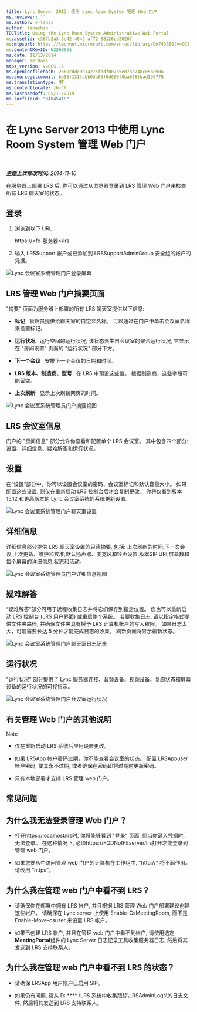 ```yaml
---
title: Lync Server 2013：使用 Lync Room System 管理 Web 门户
ms.reviewer: ''
ms.author: v-lanac
author: lanachin
TOCTitle: Using the Lync Room System Administrative Web Portal
ms:assetid: c387b2a3-3e42-4642-af72-88126ed2820f
ms:mtpsurl: https://technet.microsoft.com/en-us/library/Dn743660(v=OCS.15)
ms:contentKeyID: 62268951
ms.date: 11/13/2014
manager: serdars
mtps_version: v=OCS.15
ms.openlocfilehash: 2369cdde9d14275fddf007b5e073c748ce5a8906
ms.sourcegitcommit: bb53f131fabb03a66f0d000f8ba668fbad190778
ms.translationtype: MT
ms.contentlocale: zh-CN
ms.lasthandoff: 05/11/2019
ms.locfileid: "34845418"
---
```

<div data-xmlns="http://www.w3.org/1999/xhtml">

<div class="topic" data-xmlns="http://www.w3.org/1999/xhtml" data-msxsl="urn:schemas-microsoft-com:xslt" data-cs="http://msdn.microsoft.com/en-us/">

<div data-asp="http://msdn2.microsoft.com/asp">

# <a name="using-the-lync-room-system-administrative-web-portal-in-lync-server-2013"></a>在 Lync Server 2013 中使用 Lync Room System 管理 Web 门户

</div>

<div id="mainSection">

<div id="mainBody">

<span> </span>

_**主题上次修改时间:** 2014-11-10_

在服务器上部署 LRS 后, 你可以通过从浏览器登录到 LRS 管理 Web 门户来检查所有 LRS 聊天室的状态。

<div>

## <a name="sign-in"></a>登录

1.  浏览到以下 URL：
    
    https://\<fe-服务器\>/lrs

2.  输入 LRSSupport 帐户或已添加到 LRSSupportAdminGroup 安全组的帐户的凭据。

![Lync 会议室系统管理门户登录屏幕](images/Dn436326.050bcf70-2f3b-46b2-9b96-ebd12679b713(OCS.15).png "Lync 会议室系统管理门户登录屏幕")

</div>

<div>

## <a name="lrs-administrative-web-portal-summary-page"></a>LRS 管理 Web 门户摘要页面

"摘要" 页面为服务器上部署的所有 LRS 聊天室提供以下信息:

  - **标记**   管理员提供给聊天室的自定义名称。 可以通过在门户中单击会议室名称来设置标记。

  - **运行状况**   运行空间的运行状况, 该状态派生自会议室的聚合运行状况, 它显示在 "房间设置" 页面的 "运行状况" 部分下方。

  - **下一个会议**   安排下一个会议的日期和时间。

  - **LRS 版本、制造商、型号**   在 LRS 中预设这些值。 根据制造商，这些字段可能留空。

  - **上次刷新**   显示上次刷新网页的时间。

![Lync 会议室系统管理员门户摘要视图](images/Dn743660.f829ce90-dd95-4725-bd94-6870c5dcf046(OCS.15).png "Lync 会议室系统管理员门户摘要视图")

</div>

<div>

## <a name="lrs-room-information"></a>LRS 会议室信息

门户的 "房间信息" 部分允许你查看和配置单个 LRS 会议室。 其中包含四个部分: 设置、详细信息、疑难解答和运行状况。

<div>

## <a name="settings"></a>设置

在“设置”部分中，你可以设置会议室的密码、会议室标记和默认音量大小。 如果配置这些设置, 则仅在重新启动 LRS 控制台后才会复制更改。 你将仅看到版本15.12 和更高版本的 Lync 会议室系统的系统更新设置。

![Lync 会议室系统管理门户聊天室设置](images/Dn743660.ab162e19-41ac-4991-9b2a-92575aa53eda(OCS.15).png "Lync 会议室系统管理门户聊天室设置")

</div>

<div>

## <a name="details"></a>详细信息

详细信息部分提供 LRS 聊天室设置的只读摘要, 包括: 上次刷新的时间;下一次会议;上次更新、维护和校准;默认扬声器、麦克风和铃声设置;版本SIP URI;屏幕数和每个屏幕的详细信息;状态和活动。

![Lync 会议室系统管理员门户详细信息视图](images/Dn743660.2958bbba-db74-4670-a920-87fdfb2fc22d(OCS.15).png "Lync 会议室系统管理员门户详细信息视图")

</div>

<div>

## <a name="troubleshooting"></a>疑难解答

“疑难解答”部分可用于远程收集日志并将它们保存到指定位置。 您也可以重新启动 LRS 控制台 (LRS 用户界面) 或重启整个系统。 若要收集日志, 请以指定格式提供文件夹路径, 并确保文件夹具有授予 LRS 计算机帐户的写入权限。 如果日志太大，可能需要长达 5 分钟才能完成日志的收集。 刷新页面将显示最新状态。

![Lync 会议室系统管理门户聊天室日志记录](images/Dn743660.749aee71-deaa-4ace-a146-fe2b349f0f42(OCS.15).png "Lync 会议室系统管理门户聊天室日志记录")

</div>

<div>

## <a name="health"></a>运行状况

"运行状况" 部分提供了 Lync 服务器连接、音频设备、视频设备、复原状态和屏幕设备的运行状况的可视指示。

![Lync 会议室系统管理门户会议室运行状况](images/Dn743660.8cc644f8-8e3e-42d5-9079-045d8fe9daa7(OCS.15).png "Lync 会议室系统管理门户会议室运行状况")

</div>

</div>

<div>

## <a name="additional-notes-about-the-administrative-web-portal"></a>有关管理 Web 门户的其他说明

<div>


> [!NOTE]  
> <UL>
> <LI>
> <P>仅在重新启动 LRS 系统后应用设置更改。</P>
> <LI>
> <P>如果 LRSApp 帐户密码过期，你不能查看会议室的状态。 配置 LRSAppuser 帐户密码, 使其永不过期, 或者确保在密码即将过期时更新密码。</P>
> <LI>
> <P>只有本地部署才支持 LRS 管理 web 门户。</P></LI></UL>



</div>

</div>

<div>

## <a name="frequently-asked-questions"></a>常见问题

<div>

## <a name="why-cant-i-sign-in-to-the-administrative-web-portal"></a>为什么我无法登录管理 Web 门户？

  - 打开https://localhost/lrs时, 你将能够看到 "登录" 页面, 但当你键入凭据时, 无法登录。 在这种情况下, 必须https://FQDNofFEserver/lrs打开才能登录到管理 web 门户。

  - 如果您要从中访问管理 web 门户的计算机在工作组中, "http://" 将不起作用。 请改用 "https"。

</div>

<div>

## <a name="why-cant-i-see-lrs-in-the-administrative-web-portal"></a>为什么我在管理 web 门户中看不到 LRS？

  - 请确保你在部署中拥有 LRS 帐户, 并且根据 LRS 管理 Web 门户部署建议创建这些帐户。 请确保在 Lync server 上使用 Enable-CsMeetingRoom, 而不是 Enable-Move-csuser 来设置 LRS 帐户。

  - 如果已创建 LRS 帐户, 并且在管理 web 门户中看不到帐户, 请使用选定**MeetingPortal**组件的 Lync Server 日志记录工具收集服务器日志, 然后将其发送到 LRS 支持联系人。

</div>

<div>

## <a name="why-cant-i-see-the-status-of-lrs-in-the-administrative-web-portal"></a>为什么我在管理 web 门户中看不到 LRS 的状态？

  - 请确保 LRSApp 用户帐户已启用 SIP。

  - 如果仍有问题, 请从 D: **** \\LRS 系统中收集跟踪\\LRSAdminLogs\\的日志文件, 然后将其发送到 LRS 支持联系人。

</div>

</div>

</div>

<span> </span>

</div>

</div>

</div>

